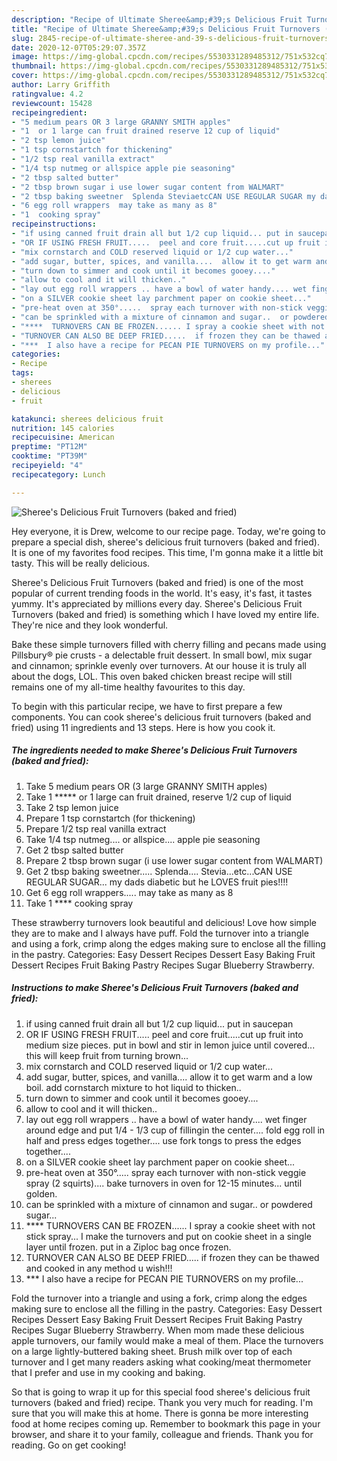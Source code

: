 ```yaml
---
description: "Recipe of Ultimate Sheree&amp;#39;s Delicious Fruit Turnovers (baked and fried)"
title: "Recipe of Ultimate Sheree&amp;#39;s Delicious Fruit Turnovers (baked and fried)"
slug: 2845-recipe-of-ultimate-sheree-and-39-s-delicious-fruit-turnovers-baked-and-fried
date: 2020-12-07T05:29:07.357Z
image: https://img-global.cpcdn.com/recipes/5530331289485312/751x532cq70/sherees-delicious-fruit-turnovers-baked-and-fried-recipe-main-photo.jpg
thumbnail: https://img-global.cpcdn.com/recipes/5530331289485312/751x532cq70/sherees-delicious-fruit-turnovers-baked-and-fried-recipe-main-photo.jpg
cover: https://img-global.cpcdn.com/recipes/5530331289485312/751x532cq70/sherees-delicious-fruit-turnovers-baked-and-fried-recipe-main-photo.jpg
author: Larry Griffith
ratingvalue: 4.2
reviewcount: 15428
recipeingredient:
- "5 medium pears OR 3 large GRANNY SMITH apples"
- "1  or 1 large can fruit drained reserve 12 cup of liquid"
- "2 tsp lemon juice"
- "1 tsp cornstartch for thickening"
- "1/2 tsp real vanilla extract"
- "1/4 tsp nutmeg or allspice apple pie seasoning"
- "2 tbsp salted butter"
- "2 tbsp brown sugar i use lower sugar content from WALMART"
- "2 tbsp baking sweetner  Splenda SteviaetcCAN USE REGULAR SUGAR my dads diabetic but he LOVES fruit pies"
- "6 egg roll wrappers  may take as many as 8"
- "1  cooking spray"
recipeinstructions:
- "if using canned fruit drain all but 1/2 cup liquid... put in saucepan"
- "OR IF USING FRESH FRUIT.....  peel and core fruit.....cut up fruit into medium size pieces.  put in bowl and stir in lemon juice until covered... this will keep fruit from turning brown..."
- "mix cornstarch and COLD reserved liquid or 1/2 cup water..."
- "add sugar, butter, spices, and vanilla....  allow it to get warm and a low boil.  add cornstarch mixture to hot liquid to thicken.."
- "turn down to simmer and cook until it becomes gooey...."
- "allow to cool and it will thicken.."
- "lay out egg roll wrappers .. have a bowl of water handy.... wet finger around edge and put 1/4 - 1/3 cup of fillingin the center....  fold egg roll in half and press edges together....  use fork tongs to press the edges together...."
- "on a SILVER cookie sheet lay parchment paper on cookie sheet..."
- "pre-heat oven at 350°.....  spray each turnover with non-stick veggie spray (2 squirts)....   bake turnovers in oven for 12-15 minutes... until golden."
- "can be sprinkled with a mixture of cinnamon and sugar..  or powdered sugar..."
- "****  TURNOVERS CAN BE FROZEN...... I spray a cookie sheet with not stick spray... I make the turnovers and put on cookie sheet in a single layer until frozen.  put in a Ziploc bag once frozen."
- "TURNOVER CAN ALSO BE DEEP FRIED.....  if frozen they can be thawed and cooked in any method u wish!!!"
- "***  I also have a recipe for PECAN PIE TURNOVERS on my profile..."
categories:
- Recipe
tags:
- sherees
- delicious
- fruit

katakunci: sherees delicious fruit 
nutrition: 145 calories
recipecuisine: American
preptime: "PT12M"
cooktime: "PT39M"
recipeyield: "4"
recipecategory: Lunch

---
```



![Sheree&#39;s Delicious Fruit Turnovers (baked and fried)](https://img-global.cpcdn.com/recipes/5530331289485312/751x532cq70/sherees-delicious-fruit-turnovers-baked-and-fried-recipe-main-photo.jpg)

Hey everyone, it is Drew, welcome to our recipe page. Today, we're going to prepare a special dish, sheree&#39;s delicious fruit turnovers (baked and fried). It is one of my favorites food recipes. This time, I'm gonna make it a little bit tasty. This will be really delicious.

Sheree&#39;s Delicious Fruit Turnovers (baked and fried) is one of the most popular of current trending foods in the world. It's easy, it's fast, it tastes yummy. It's appreciated by millions every day. Sheree&#39;s Delicious Fruit Turnovers (baked and fried) is something which I have loved my entire life. They're nice and they look wonderful.

Bake these simple turnovers filled with cherry filling and pecans made using Pillsbury® pie crusts - a delectable fruit dessert. In small bowl, mix sugar and cinnamon; sprinkle evenly over turnovers. At our house it is truly all about the dogs, LOL. This oven baked chicken breast recipe will still remains one of my all-time healthy favourites to this day.


To begin with this particular recipe, we have to first prepare a few components. You can cook sheree&#39;s delicious fruit turnovers (baked and fried) using 11 ingredients and 13 steps. Here is how you cook it.

<!--inarticleads1-->

##### The ingredients needed to make Sheree&#39;s Delicious Fruit Turnovers (baked and fried):

1. Take 5 medium pears OR (3 large GRANNY SMITH apples)
1. Take 1 ***** or 1 large can fruit drained, reserve 1/2 cup of liquid
1. Take 2 tsp lemon juice
1. Prepare 1 tsp cornstartch (for thickening)
1. Prepare 1/2 tsp real vanilla extract
1. Take 1/4 tsp nutmeg.... or allspice.... apple pie seasoning
1. Get 2 tbsp salted butter
1. Prepare 2 tbsp brown sugar (i use lower sugar content from WALMART)
1. Get 2 tbsp baking sweetner.....  Splenda.... Stevia...etc...CAN USE REGULAR SUGAR... my dads diabetic but he LOVES fruit pies!!!!
1. Get 6 egg roll wrappers.....  may take as many as 8
1. Take 1 **** cooking spray


These strawberry turnovers look beautiful and delicious! Love how simple they are to make and I always have puff. Fold the turnover into a triangle and using a fork, crimp along the edges making sure to enclose all the filling in the pastry. Categories: Easy Dessert Recipes Dessert Easy Baking Fruit Dessert Recipes Fruit Baking Pastry Recipes Sugar Blueberry Strawberry. 

<!--inarticleads2-->

##### Instructions to make Sheree&#39;s Delicious Fruit Turnovers (baked and fried):

1. if using canned fruit drain all but 1/2 cup liquid... put in saucepan
1. OR IF USING FRESH FRUIT.....  peel and core fruit.....cut up fruit into medium size pieces.  put in bowl and stir in lemon juice until covered... this will keep fruit from turning brown...
1. mix cornstarch and COLD reserved liquid or 1/2 cup water...
1. add sugar, butter, spices, and vanilla....  allow it to get warm and a low boil.  add cornstarch mixture to hot liquid to thicken..
1. turn down to simmer and cook until it becomes gooey....
1. allow to cool and it will thicken..
1. lay out egg roll wrappers .. have a bowl of water handy.... wet finger around edge and put 1/4 - 1/3 cup of fillingin the center....  fold egg roll in half and press edges together....  use fork tongs to press the edges together....
1. on a SILVER cookie sheet lay parchment paper on cookie sheet...
1. pre-heat oven at 350°.....  spray each turnover with non-stick veggie spray (2 squirts)....   bake turnovers in oven for 12-15 minutes... until golden.
1. can be sprinkled with a mixture of cinnamon and sugar..  or powdered sugar...
1. ****  TURNOVERS CAN BE FROZEN...... I spray a cookie sheet with not stick spray... I make the turnovers and put on cookie sheet in a single layer until frozen.  put in a Ziploc bag once frozen.
1. TURNOVER CAN ALSO BE DEEP FRIED.....  if frozen they can be thawed and cooked in any method u wish!!!
1. ***  I also have a recipe for PECAN PIE TURNOVERS on my profile...


Fold the turnover into a triangle and using a fork, crimp along the edges making sure to enclose all the filling in the pastry. Categories: Easy Dessert Recipes Dessert Easy Baking Fruit Dessert Recipes Fruit Baking Pastry Recipes Sugar Blueberry Strawberry. When mom made these delicious apple turnovers, our family would make a meal of them. Place the turnovers on a large lightly-buttered baking sheet. Brush milk over top of each turnover and I get many readers asking what cooking/meat thermometer that I prefer and use in my cooking and baking. 

So that is going to wrap it up for this special food sheree&#39;s delicious fruit turnovers (baked and fried) recipe. Thank you very much for reading. I'm sure that you will make this at home. There is gonna be more interesting food at home recipes coming up. Remember to bookmark this page in your browser, and share it to your family, colleague and friends. Thank you for reading. Go on get cooking!
